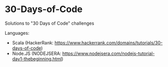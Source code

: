 # 30-Days-of-Code

Solutions to "30 Days of Code" challenges

Languages:
 - Scala (HackerRank: https://www.hackerrank.com/domains/tutorials/30-days-of-code)
 - Node.JS (NODEJSERA: https://www.nodejsera.com/nodejs-tutorial-day1-thebeginning.html)
